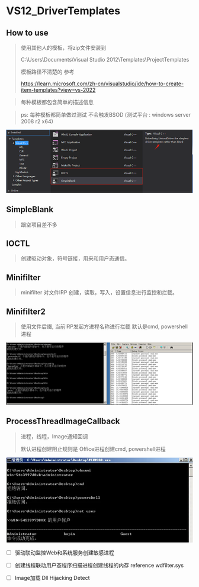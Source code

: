 # VS12_DriverTemplates

## How to use

> 使用其他人的模板，将zip文件安装到
>
> C:\Users<username>\Documents\Visual Studio 2012\Templates\ProjectTemplates
>
> 模板路径不清楚的 参考 
>
> https://learn.microsoft.com/zh-cn/visualstudio/ide/how-to-create-item-templates?view=vs-2022

> 每种模板都包含简单的描述信息

> ps:  每种模板都简单做过测试 不会触发BSOD    (测试平台 :  windows server 2008 r2 x64)

![image-20240508152804992](README.assets/image-20240508152804992.png)



## SimpleBlank

> 跟空项目差不多 



## IOCTL

> 创建驱动对象，符号链接，用来和用户态通信。



## Minifilter

> minifilter   对文件IRP 创建，读取，写入，设置信息进行监控和拦截。



## Minifilter2

> 使用文件后缀,  当前IRP发起方进程名称进行拦截  默认是cmd, powershell进程

![image-20240510090541836](README.assets/image-20240510090541836.png)



## ProcessThreadImageCallback

> 进程，线程，Image通知回调
>
> 默认进程创建阻止规则是  Office进程创建cmd, powershell进程

![image-20240511132141128](README.assets/image-20240511132141128.png)



- [ ] 驱动联动监控Web和系统服务创建敏感进程
- [ ] 创建线程联动用户态程序扫描进程创建线程的内存   reference  wdfilter.sys
- [ ] Image加载  Dll Hijacking Detect




